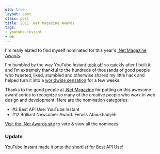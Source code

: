 ```yaml
---
old: true
layout: post
class: post
title: 2011 .Net Magazine Awards
tags:
- youtube-instant
- me
---
```


I'm really elated to find myself nominated for this year's [.Net Magazine Awards](http://www.thenetawards.com/).

I'm humbled by the way YouTube Instant [took off](/youtube-instant-media-frenzy/ "YouTube Instant. The last two days...") so quickly after I built it and I’m extremely thankful to the hundreds of thousands of good people who tweeted, liked, stumbled and otherwise shared my little hack and helped turn it into a [worldwide sensation](/youtube-instant-around-the-world/ "YouTube Instant Around the World") for a few weeks.

Thanks to the good people at [.Net Magazine](http://www.netmagazine.com/) for putting on this awesome award series to recognize so many of the creative people who work in web design and development. Here are the nomination categories:

- \#3 Best API Use: YouTube Instant
- \#12 Brilliant Newcomer Award: Feross Aboukhadijeh

[Visit the .Net Awards site](http://www.thenetawards.com/) to vote & view all the nominees.

### Update

YouTube Instant [made it onto the shortlist](/shortlisted-best-api-use/) for Best API Use!

